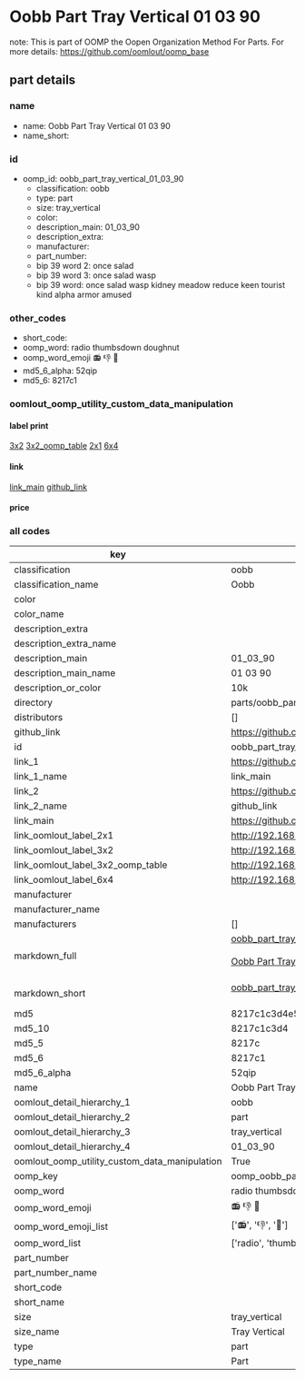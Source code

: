 # Oobb Part Tray Vertical 01 03 90  

note: This is part of OOMP the Oopen Organization Method For Parts. For more details: https://github.com/oomlout/oomp_base

##  part details





### name
* name: Oobb Part Tray Vertical 01 03 90
* name_short: 
### id
* oomp_id: oobb_part_tray_vertical_01_03_90
  * classification: oobb
  * type: part
  * size: tray_vertical
  * color: 
  * description_main: 01_03_90
  * description_extra: 
  * manufacturer: 
  * part_number: 
  * bip 39 word 2: once salad
  * bip 39 word 3: once salad wasp
  * bip 39 word: once salad wasp kidney meadow reduce keen tourist kind alpha armor amused

### other_codes
* short_code: 
* oomp_word: radio thumbsdown doughnut
* oomp_word_emoji :radio: :thumbsdown: :doughnut:
* md5_6_alpha: 52qip
* md5_6: 8217c1






### oomlout_oomp_utility_custom_data_manipulation
#### label print
[3x2](http://192.168.1.245:1112/?label=oomp%2052qip)
[3x2_oomp_table](http://192.168.1.107:1112/?label=oomp%2052qip)
[2x1](http://192.168.1.242:1112/?label=oomp%2052qip)
[6x4](http://192.168.1.55:1112/?label=oomp%2052qip)    

#### link

[link_main](https://github.com/oomlout/oomlout_oomp_current_version_messy/tree/main/parts/oobb_part_tray_vertical_01_03_90) [github_link](https://github.com/oomlout/oomlout_oomp_part_src/tree/main/parts/oobb_part_tray_vertical_01_03_90)                             

#### price







### all codes 
| key | value |  
| --- | --- |  
| classification | oobb |  
| classification_name | Oobb |  
| color |  |  
| color_name |  |  
| description_extra |  |  
| description_extra_name |  |  
| description_main | 01_03_90 |  
| description_main_name | 01 03 90 |  
| description_or_color | 10k |  
| directory | parts/oobb_part_tray_vertical_01_03_90 |  
| distributors | [] |  
| github_link | https://github.com/oomlout/oomlout_oomp_part_src/tree/main/parts/oobb_part_tray_vertical_01_03_90 |  
| id | oobb_part_tray_vertical_01_03_90 |  
| link_1 | https://github.com/oomlout/oomlout_oomp_current_version_messy/tree/main/parts/oobb_part_tray_vertical_01_03_90 |  
| link_1_name | link_main |  
| link_2 | https://github.com/oomlout/oomlout_oomp_part_src/tree/main/parts/oobb_part_tray_vertical_01_03_90 |  
| link_2_name | github_link |  
| link_main | https://github.com/oomlout/oomlout_oomp_current_version_messy/tree/main/parts/oobb_part_tray_vertical_01_03_90 |  
| link_oomlout_label_2x1 | http://192.168.1.242:1112/?label=oomp%2052qip |  
| link_oomlout_label_3x2 | http://192.168.1.245:1112/?label=oomp%2052qip |  
| link_oomlout_label_3x2_oomp_table | http://192.168.1.107:1112/?label=oomp%2052qip |  
| link_oomlout_label_6x4 | http://192.168.1.55:1112/?label=oomp%2052qip |  
| manufacturer |  |  
| manufacturer_name |  |  
| manufacturers | [] |  
| markdown_full | [oobb_part_tray_vertical_01_03_90](https://github.com/oomlout/oomlout_oomp_current_version_messy/tree/main/parts/oobb_part_tray_vertical_01_03_90)<br>[](https://github.com/oomlout/oomlout_oomp_current_version_messy/tree/main/parts/oobb_part_tray_vertical_01_03_90)<br>[Oobb Part Tray Vertical 01 03 90](https://github.com/oomlout/oomlout_oomp_current_version_messy/tree/main/parts/oobb_part_tray_vertical_01_03_90)<br><br> |  
| markdown_short | [oobb_part_tray_vertical_01_03_90](https://github.com/oomlout/oomlout_oomp_current_version_messy/tree/main/parts/oobb_part_tray_vertical_01_03_90)<br><br> |  
| md5 | 8217c1c3d4e5ef36d044d7a7ef2f94d4 |  
| md5_10 | 8217c1c3d4 |  
| md5_5 | 8217c |  
| md5_6 | 8217c1 |  
| md5_6_alpha | 52qip |  
| name | Oobb Part Tray Vertical 01 03 90 |  
| oomlout_detail_hierarchy_1 | oobb |  
| oomlout_detail_hierarchy_2 | part |  
| oomlout_detail_hierarchy_3 | tray_vertical |  
| oomlout_detail_hierarchy_4 | 01_03_90 |  
| oomlout_oomp_utility_custom_data_manipulation | True |  
| oomp_key | oomp_oobb_part_tray_vertical_01_03_90 |  
| oomp_word | radio thumbsdown doughnut |  
| oomp_word_emoji | :radio: :thumbsdown: :doughnut: |  
| oomp_word_emoji_list | [':radio:', ':thumbsdown:', ':doughnut:'] |  
| oomp_word_list | ['radio', 'thumbsdown', 'doughnut'] |  
| part_number |  |  
| part_number_name |  |  
| short_code |  |  
| short_name |  |  
| size | tray_vertical |  
| size_name | Tray Vertical |  
| type | part |  
| type_name | Part |  
